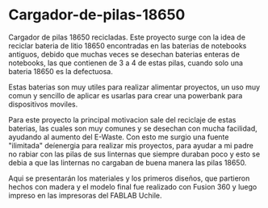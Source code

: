 # Cargador-de-pilas-18650
Cargador de pilas 18650 recicladas. 
Este proyecto surge con la idea de reciclar bateria de litio 18650 encontradas en las baterias de notebooks antiguos, debido que muchas veces se desechan baterias enteras de notebooks, las que contienen de 3 a 4 de estas pilas, cuando solo una bateria 18650 es la defectuosa. 

Estas baterias son muy utiles para realizar alimentar proyectos, un uso muy comun y sencillo de aplicar es usarlas para crear una powerbank para dispositivos moviles. 


Para este proyecto la principal motivacion sale del reciclaje de estas baterias, las cuales son muy comunes y se desechan con mucha facilidad, ayudando al aumento del E-Waste. Con esto me surgio una fuente "ilimitada" deíenergia para realizar mis proyectos, para ayudar a mi padre no rabiar con las pilas de sus linternas que siempre duraban poco y esto se debia a que las linternas no cargaban de buena manera las pilas 18650. 

Aqui se presentarán los materiales y los primeros diseños, que partieron hechos con madera y el modelo final fue realizado con Fusion 360 y luego impreso en las impresoras del FABLAB Uchile. 
